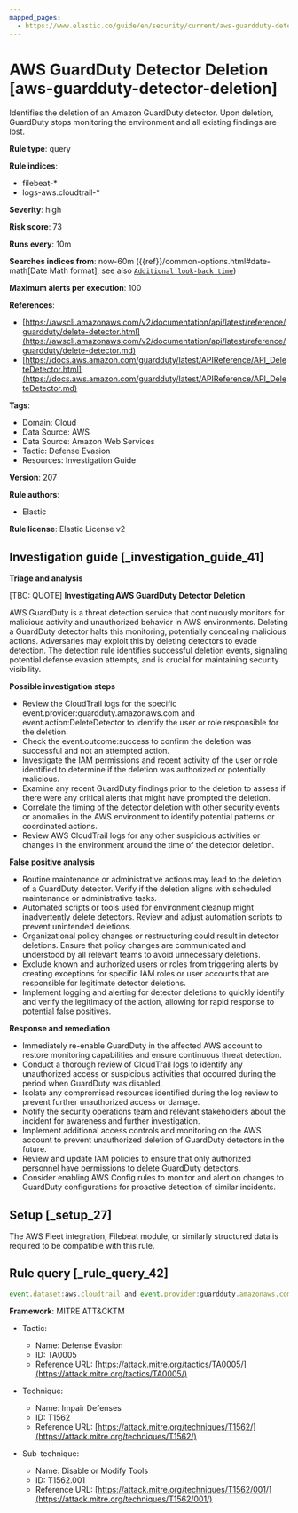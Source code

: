 ```yaml
---
mapped_pages:
  - https://www.elastic.co/guide/en/security/current/aws-guardduty-detector-deletion.html
---
```


# AWS GuardDuty Detector Deletion [aws-guardduty-detector-deletion]

Identifies the deletion of an Amazon GuardDuty detector. Upon deletion, GuardDuty stops monitoring the environment and all existing findings are lost.

**Rule type**: query

**Rule indices**:

* filebeat-*
* logs-aws.cloudtrail-*

**Severity**: high

**Risk score**: 73

**Runs every**: 10m

**Searches indices from**: now-60m ({{ref}}/common-options.html#date-math[Date Math format], see also [`Additional look-back time`](docs-content://solutions/security/detect-and-alert/create-detection-rule.md#rule-schedule))

**Maximum alerts per execution**: 100

**References**:

* [https://awscli.amazonaws.com/v2/documentation/api/latest/reference/guardduty/delete-detector.html](https://awscli.amazonaws.com/v2/documentation/api/latest/reference/guardduty/delete-detector.md)
* [https://docs.aws.amazon.com/guardduty/latest/APIReference/API_DeleteDetector.html](https://docs.aws.amazon.com/guardduty/latest/APIReference/API_DeleteDetector.md)

**Tags**:

* Domain: Cloud
* Data Source: AWS
* Data Source: Amazon Web Services
* Tactic: Defense Evasion
* Resources: Investigation Guide

**Version**: 207

**Rule authors**:

* Elastic

**Rule license**: Elastic License v2

## Investigation guide [_investigation_guide_41]

**Triage and analysis**

[TBC: QUOTE]
**Investigating AWS GuardDuty Detector Deletion**

AWS GuardDuty is a threat detection service that continuously monitors for malicious activity and unauthorized behavior in AWS environments. Deleting a GuardDuty detector halts this monitoring, potentially concealing malicious actions. Adversaries may exploit this by deleting detectors to evade detection. The detection rule identifies successful deletion events, signaling potential defense evasion attempts, and is crucial for maintaining security visibility.

**Possible investigation steps**

* Review the CloudTrail logs for the specific event.provider:guardduty.amazonaws.com and event.action:DeleteDetector to identify the user or role responsible for the deletion.
* Check the event.outcome:success to confirm the deletion was successful and not an attempted action.
* Investigate the IAM permissions and recent activity of the user or role identified to determine if the deletion was authorized or potentially malicious.
* Examine any recent GuardDuty findings prior to the deletion to assess if there were any critical alerts that might have prompted the deletion.
* Correlate the timing of the detector deletion with other security events or anomalies in the AWS environment to identify potential patterns or coordinated actions.
* Review AWS CloudTrail logs for any other suspicious activities or changes in the environment around the time of the detector deletion.

**False positive analysis**

* Routine maintenance or administrative actions may lead to the deletion of a GuardDuty detector. Verify if the deletion aligns with scheduled maintenance or administrative tasks.
* Automated scripts or tools used for environment cleanup might inadvertently delete detectors. Review and adjust automation scripts to prevent unintended deletions.
* Organizational policy changes or restructuring could result in detector deletions. Ensure that policy changes are communicated and understood by all relevant teams to avoid unnecessary deletions.
* Exclude known and authorized users or roles from triggering alerts by creating exceptions for specific IAM roles or user accounts that are responsible for legitimate detector deletions.
* Implement logging and alerting for detector deletions to quickly identify and verify the legitimacy of the action, allowing for rapid response to potential false positives.

**Response and remediation**

* Immediately re-enable GuardDuty in the affected AWS account to restore monitoring capabilities and ensure continuous threat detection.
* Conduct a thorough review of CloudTrail logs to identify any unauthorized access or suspicious activities that occurred during the period when GuardDuty was disabled.
* Isolate any compromised resources identified during the log review to prevent further unauthorized access or damage.
* Notify the security operations team and relevant stakeholders about the incident for awareness and further investigation.
* Implement additional access controls and monitoring on the AWS account to prevent unauthorized deletion of GuardDuty detectors in the future.
* Review and update IAM policies to ensure that only authorized personnel have permissions to delete GuardDuty detectors.
* Consider enabling AWS Config rules to monitor and alert on changes to GuardDuty configurations for proactive detection of similar incidents.


## Setup [_setup_27]

The AWS Fleet integration, Filebeat module, or similarly structured data is required to be compatible with this rule.


## Rule query [_rule_query_42]

```js
event.dataset:aws.cloudtrail and event.provider:guardduty.amazonaws.com and event.action:DeleteDetector and event.outcome:success
```

**Framework**: MITRE ATT&CKTM

* Tactic:

    * Name: Defense Evasion
    * ID: TA0005
    * Reference URL: [https://attack.mitre.org/tactics/TA0005/](https://attack.mitre.org/tactics/TA0005/)

* Technique:

    * Name: Impair Defenses
    * ID: T1562
    * Reference URL: [https://attack.mitre.org/techniques/T1562/](https://attack.mitre.org/techniques/T1562/)

* Sub-technique:

    * Name: Disable or Modify Tools
    * ID: T1562.001
    * Reference URL: [https://attack.mitre.org/techniques/T1562/001/](https://attack.mitre.org/techniques/T1562/001/)



